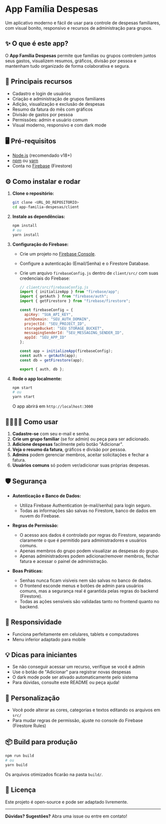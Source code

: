 # App Família Despesas

Um aplicativo moderno e fácil de usar para controle de despesas familiares, com visual bonito, responsivo e recursos de administração para grupos.

## ✨ O que é este app?

O **App Família Despesas** permite que famílias ou grupos controlem juntos seus gastos, visualizem resumos, gráficos, divisão por pessoa e mantenham tudo organizado de forma colaborativa e segura.

## 🚀 Principais recursos
- Cadastro e login de usuários
- Criação e administração de grupos familiares
- Adição, visualização e exclusão de despesas
- Resumo da fatura do mês com gráficos
- Divisão de gastos por pessoa
- Permissões: admin e usuário comum
- Visual moderno, responsivo e com dark mode

## 🖥️ Pré-requisitos
- [Node.js](https://nodejs.org/) (recomendado v18+)
- [npm](https://www.npmjs.com/) ou [yarn](https://yarnpkg.com/)
- Conta no [Firebase](https://firebase.google.com/) (Firestore)

## ⚙️ Como instalar e rodar

1. **Clone o repositório:**
   ```bash
   git clone <URL_DO_REPOSITORIO>
   cd app-familia-despesas/client
   ```

2. **Instale as dependências:**
   ```bash
   npm install
   # ou
   yarn install
   ```

3. **Configuração do Firebase:**
   - Crie um projeto no [Firebase Console](https://console.firebase.google.com/).
   - Configure a autenticação (Email/Senha) e o Firestore Database.
   - Crie um arquivo `firebaseConfig.js` dentro de `client/src/` com suas credenciais do Firebase:

     ```javascript
     // client/src/firebaseConfig.js
     import { initializeApp } from "firebase/app";
     import { getAuth } from "firebase/auth";
     import { getFirestore } from "firebase/firestore";

     const firebaseConfig = {
       apiKey: "SUA_API_KEY",
       authDomain: "SEU_AUTH_DOMAIN",
       projectId: "SEU_PROJECT_ID",
       storageBucket: "SEU_STORAGE_BUCKET",
       messagingSenderId: "SEU_MESSAGING_SENDER_ID",
       appId: "SEU_APP_ID"
     };

     const app = initializeApp(firebaseConfig);
     const auth = getAuth(app);
     const db = getFirestore(app);

     export { auth, db };
     ```

4. **Rode o app localmente:**
   ```bash
   npm start
   # ou
   yarn start
   ```
   O app abrirá em `http://localhost:3000`

## 👨‍👩‍👧‍👦 Como usar

1. **Cadastre-se** com seu e-mail e senha.
2. **Crie um grupo familiar** (se for admin) ou peça para ser adicionado.
3. **Adicione despesas** facilmente pelo botão "Adicionar".
4. **Veja o resumo da fatura**, gráficos e divisão por pessoa.
5. **Admins** podem gerenciar membros, aceitar solicitações e fechar a fatura.
6. **Usuários comuns** só podem ver/adicionar suas próprias despesas.

## 🛡️ Segurança

- **Autenticação e Banco de Dados:**
  - Utiliza Firebase Authentication (e-mail/senha) para login seguro.
  - Todas as informações são salvas no Firestore, banco de dados em nuvem do Firebase.

- **Regras de Permissão:**
  - O acesso aos dados é controlado por regras do Firestore, separando claramente o que é permitido para administradores e usuários comuns.
  - Apenas membros do grupo podem visualizar as despesas do grupo.
  - Apenas administradores podem adicionar/remover membros, fechar fatura e acessar o painel de administração.

- **Boas Práticas:**
  - Senhas nunca ficam visíveis nem são salvas no banco de dados.
  - O frontend esconde menus e botões de admin para usuários comuns, mas a segurança real é garantida pelas regras do backend (Firestore).
  - Todas as ações sensíveis são validadas tanto no frontend quanto no backend.

## 📱 Responsividade
- Funciona perfeitamente em celulares, tablets e computadores
- Menu inferior adaptado para mobile

## 💡 Dicas para iniciantes
- Se não conseguir acessar um recurso, verifique se você é admin
- Use o botão de "Adicionar" para registrar novas despesas
- O dark mode pode ser ativado automaticamente pelo sistema
- Para dúvidas, consulte este README ou peça ajuda!

## 📝 Personalização
- Você pode alterar as cores, categorias e textos editando os arquivos em `src/`
- Para mudar regras de permissão, ajuste no console do Firebase (Firestore Rules)

## 📦 Build para produção
```bash
npm run build
# ou
yarn build
```
Os arquivos otimizados ficarão na pasta `build/`.

## 📄 Licença
Este projeto é open-source e pode ser adaptado livremente.

---

**Dúvidas? Sugestões?**
Abra uma issue ou entre em contato!
